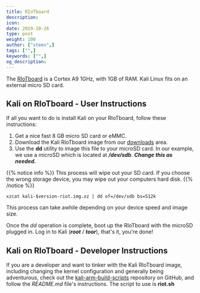 ```yaml
---
title: RIoTboard
description:
icon:
date: 2019-10-26
type: post
weight: 100
author: ["steev",]
tags: ["",]
keywords: ["",]
og_description:
---
```


The [RIoTboard](http://riotboard.org/) is a Cortex A9 1GHz, with 1GB of RAM. Kali Linux fits on an external micro SD card.

## Kali on RIoTboard - User Instructions

If all you want to do is install Kali on your RIoTboard, follow these instructions:

1. Get a nice fast 8 GB micro SD card or eMMC.
2. Download the Kali RIoTboard image from our [downloads](https://www.offensive-security.com/kali-linux-arm-images/) area.
3. Use the **dd** utility to image this file to your microSD card. In our example, we use a microSD which is located at **_/dev/sdb_**. **_Change this as needed._**

{{% notice info %}}
This process will wipe out your SD card. If you choose the wrong storage device, you may wipe out your computers hard disk.
{{% /notice %}}

```
xzcat kali-$version-riot.img.xz | dd of=/dev/sdb bs=512k
```

This process can take awhile depending on your device speed and image size.

Once the _dd_ operation is complete, boot up the RIoTboard with the microSD  plugged in. Log in to Kali (**_root_** / **_toor_**), that's it, you're done!

## Kali on RIoTboard - Developer Instructions

If you are a developer and want to tinker with the Kali RIoTboard image, including changing the kernel configuration and generally being adventurous, check out the [kali-arm-build-scripts](https://gitlab.com/kalilinux/build-scripts/kali-arm) repository on GitHub, and follow the _README.md_ file's instructions.  The script to use is **riot.sh**
